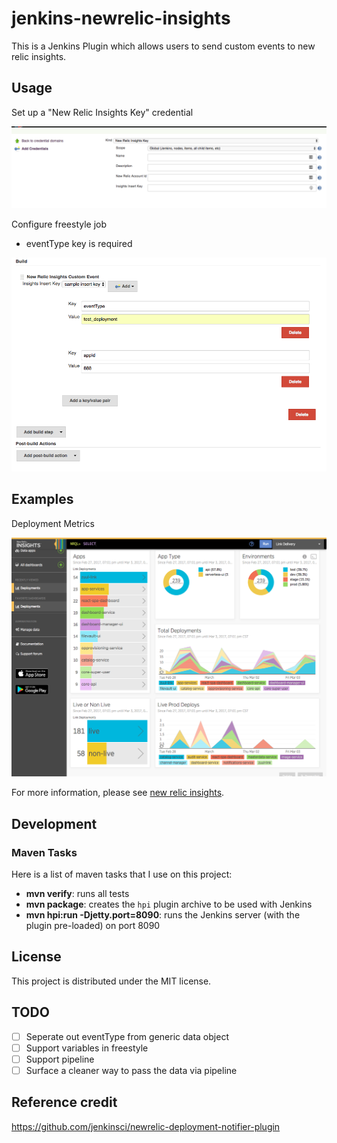 # jenkins-newrelic-insights

This is a Jenkins Plugin which allows users to send custom events to new relic insights.

## Usage

Set up a "New Relic Insights Key" credential

![alt text](./docs/jenkins-creds.png "Logo Title Text 1")

Configure freestyle job

- eventType key is required

![alt text](./docs/jenkins-freestyle.png "Logo Title Text 1")

## Examples

Deployment Metrics

![alt text](./docs/nr-insights.png "Logo Title Text 1")


For more information, please see [new relic insights](https://newrelic.com/insights).

## Development

### Maven Tasks

Here is a list of maven tasks that I use on this project:

* **mvn verify**: runs all tests
* **mvn package**: creates the `hpi` plugin archive to be used with Jenkins
* **mvn hpi:run -Djetty.port=8090**: runs the Jenkins server (with the plugin pre-loaded) on port 8090

## License

This project is distributed under the MIT license.

## TODO

- [ ] Seperate out eventType from generic data object
- [ ] Support variables in freestyle
- [ ] Support pipeline
- [ ] Surface a cleaner way to pass the data via pipeline

## Reference credit

https://github.com/jenkinsci/newrelic-deployment-notifier-plugin
 